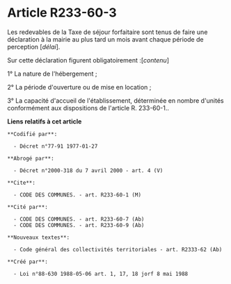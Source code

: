 # Article R233-60-3

Les redevables de la Taxe de séjour forfaitaire sont tenus de faire une déclaration à la mairie au plus tard un mois avant
chaque période de perception [*délai*].

Sur cette déclaration figurent obligatoirement :[*contenu*]

1° La nature de l'hébergement ;

2° La période d'ouverture ou de mise en location ;

3° La capacité d'accueil de l'établissement, déterminée en nombre d'unités conformément aux dispositions de l'article R.
233-60-1..

**Liens relatifs à cet article**

	**Codifié par**:

	  - Décret n°77-91 1977-01-27

	**Abrogé par**:

	  - Décret n°2000-318 du 7 avril 2000 - art. 4 (V)

	**Cite**:

	  - CODE DES COMMUNES. - art. R233-60-1 (M)

	**Cité par**:

	  - CODE DES COMMUNES. - art. R233-60-7 (Ab)
	  - CODE DES COMMUNES. - art. R233-60-9 (Ab)

	**Nouveaux textes**:

	  - Code général des collectivités territoriales - art. R2333-62 (Ab)

	**Créé par**:

	  - Loi n°88-630 1988-05-06 art. 1, 17, 18 jorf 8 mai 1988
